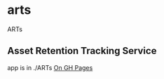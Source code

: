 # arts
ARTs

## Asset Retention Tracking Service

app is in ./ARTs
[On GH Pages](https://thnbcu.github.io/arts/ARTs/)